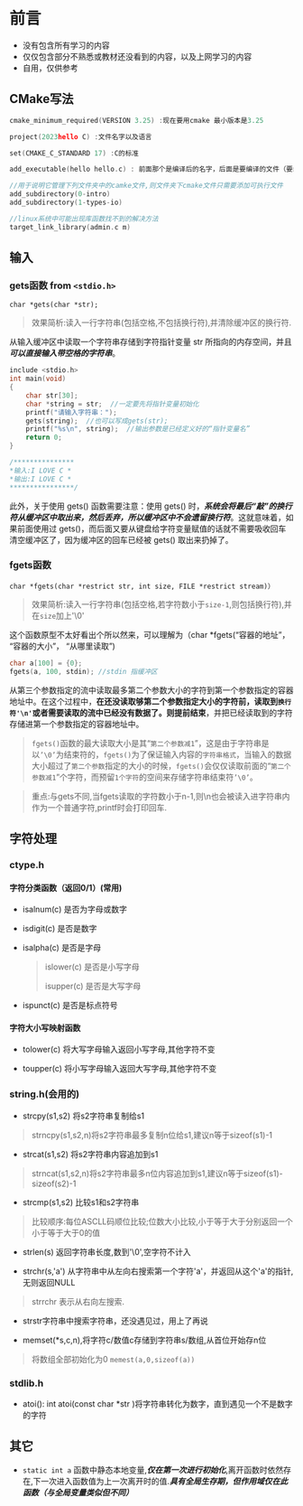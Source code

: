 # 前言

- 没有包含所有学习的内容
- 仅仅包含部分不熟悉或教材还没看到的内容，以及上网学习的内容
- 自用，仅供参考


## CMake写法

```c
cmake_minimum_required(VERSION 3.25) :现在要用cmake 最小版本是3.25

project(2023hello C) :文件名字以及语言

set(CMAKE_C_STANDARD 17) :C的标准

add_executable(hello hello.c) : 前面那个是编译后的名字，后面是要编译的文件（要编译的文件）

//用于说明它管理下列文件夹中的camke文件,则文件夹下cmake文件只需要添加可执行文件
add_subdirectory(0-intro)  
add_subdirectory(1-types-io)

//linux系统中可能出现库函数找不到的解决方法
target_link_library(admin.c m)
```

## 输入

### gets函数   from  ``<stdio.h>``

 `char *gets(char *str);`
 
 >效果简析:读入一行字符串(包括空格,不包括换行符),并清除缓冲区的换行符.
 
从输入缓冲区中读取一个字符串存储到字符指针变量 str 所指向的内存空间，并且***可以直接输入带空格的字符串***。
  
``` c
include <stdio.h>
int main(void)
{
    char str[30];
    char *string = str;  //一定要先将指针变量初始化
    printf("请输入字符串：");
    gets(string);  //也可以写成gets(str);
    printf("%s\n", string);  //输出参数是已经定义好的“指针变量名”
    return 0;
}

/***************
*输入:I LOVE C *
*输出:I LOVE C *
****************/
```

此外，关于使用 gets() 函数需要注意：使用 gets() 时，***系统会将最后“敲”的换行符从缓冲区中取出来，然后丢弃，所以缓冲区中不会遗留换行符***。这就意味着，如果前面使用过 gets()，而后面又要从键盘给字符变量赋值的话就不需要吸收回车清空缓冲区了，因为缓冲区的回车已经被 gets() 取出来扔掉了。

### fgets函数

``char *fgets(char *restrict str, int size, FILE *restrict stream)）``

 >效果简析:读入一行字符串(包括空格,若字符数小于`size-1`,则包括换行符),并在`size`加上'\0'
 
这个函数原型不太好看出个所以然来，可以理解为（char *fgets(“容器的地址”， “容器的大小”， “从哪里读取”)

```c
char a[100] = {0};  
fgets(a, 100, stdin); //stdin 指缓冲区
```

从第三个参数指定的流中读取最多第二个参数大小的字符到第一个参数指定的容器地址中。在这个过程中，**在还没读取够第二个参数指定大小的字符前，读取到`换行符'\n'`或者需要读取的流中已经没有数据了。则提前结束**，并把已经读取到的字符存储进第一个参数指定的容器地址中。

>`fgets()`函数的最大读取大小是其“`第二个参数减1`”，这是由于字符串是以`’\0’`为结束符的，`fgets()`为了保证输入内容的`字符串格式`，当输入的数据大小超过了`第二个参数`指定的大小的时候，`fgets()`会仅仅读取前面的“`第二个参数减1`”个字符，而预留`1个字符`的空间来存储字符串结束符`’\0’`。

>重点:与gets不同,当fgets读取的字符数小于n-1,则\n也会被读入进字符串内作为一个普通字符,printf时会打印回车.

## 字符处理

### ctype.h

#### 字符分类函数（返回0/1）(常用)

- isalnum(c) 是否为字母或数字


- isdigit(c) 是否是数字


- isalpha(c) 是否是字母
  > islower(c) 是否是小写字母
  > 
  > isupper(c) 是否是大写字母

- ispunct(c) 是否是标点符号

#### 字符大小写映射函数

- tolower(c) 将大写字母输入返回小写字母,其他字符不变

- toupper(c) 将小写字母输入返回大写字母,其他字符不变

### string.h(会用的)

- strcpy(s1,s2) 将s2字符串复制给s1
>strncpy(s1,s2,n)将s2字符串最多复制n位给s1,建议n等于sizeof(s1)-1

- strcat(s1,s2) 将s2字符串内容追加到s1
>strncat(s1,s2,n)将s2字符串最多n位内容追加到s1,建议n等于sizeof(s1)-sizeof(s2)-1

- strcmp(s1,s2) 比较s1和s2字符串
> 比较顺序:每位ASCLL码顺位比较;位数大小比较,小于等于大于分别返回一个小于等于大于0的值

- strlen(s) 返回字符串长度,数到'\0',空字符不计入

- strchr(s,'a') 从字符串中从左向右搜索第一个字符'a'，并返回从这个'a'的指针,无则返回NULL
> strrchr 表示从右向左搜索.

- strstr字符串中搜索字符串，还没遇见过，用上了再说

- memset(*s,c,n),将字符c/数值c存储到字符串s/数组,从首位开始存n位
> 将数组全部初始化为0 
> `memest(a,0,sizeof(a))`

### stdlib.h

- atoi(): int atoi(const char *str )将字符串转化为数字，直到遇见一个不是数字的字符

## 其它

- ``static int a``  函数中静态本地变量,***仅在第一次进行初始化***,离开函数时依然存在,下一次进入函数值为上一次离开时的值.***具有全局生存期，但作用域仅在此函数（与全局变量类似但不同）***